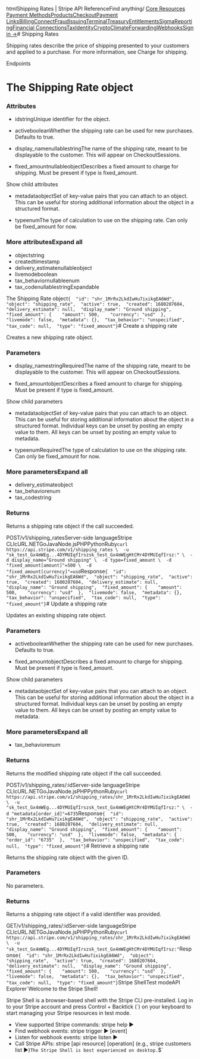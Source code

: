 htmlShipping Rates | Stripe API Reference[](/api)Find anything/
[Core Resources](#)
[Payment Methods](#)[Products](#)[Checkout](#)[Payment Links](#)[Billing](#)[Connect](#)[Fraud](#)[Issuing](#)[Terminal](#)[Treasury](#)[Entitlements](#)[Sigma](#)[Reporting](#)[Financial Connections](#)[Tax](#)[Identity](#)[Crypto](#)[Climate](#)[Forwarding](#)[Webhooks](#)[Sign in →](https://dashboard.stripe.com/login)# Shipping Rates

Shipping rates describe the price of shipping presented to your customers and applied to a purchase. For more information, see Charge for shipping.

Endpoints
# The Shipping Rate object

### Attributes

- idstringUnique identifier for the object.


- activebooleanWhether the shipping rate can be used for new purchases. Defaults to true.


- display_namenullablestringThe name of the shipping rate, meant to be displayable to the customer. This will appear on CheckoutSessions.


- fixed_amountnullableobjectDescribes a fixed amount to charge for shipping. Must be present if type is fixed_amount.

Show child attributes
- metadataobjectSet of key-value pairs that you can attach to an object. This can be useful for storing additional information about the object in a structured format.


- typeenumThe type of calculation to use on the shipping rate. Can only be fixed_amount for now.



### More attributesExpand all

- objectstring
- createdtimestamp
- delivery_estimatenullableobject
- livemodeboolean
- tax_behaviornullableenum
- tax_codenullablestringExpandable

The Shipping Rate object`{  "id": "shr_1MrRx2LkdIwHu7ixikgEA6Wd",  "object": "shipping_rate",  "active": true,  "created": 1680207604,  "delivery_estimate": null,  "display_name": "Ground shipping",  "fixed_amount": {    "amount": 500,    "currency": "usd"  },  "livemode": false,  "metadata": {},  "tax_behavior": "unspecified",  "tax_code": null,  "type": "fixed_amount"}`# Create a shipping rate

Creates a new shipping rate object.

### Parameters

- display_namestringRequiredThe name of the shipping rate, meant to be displayable to the customer. This will appear on CheckoutSessions.


- fixed_amountobjectDescribes a fixed amount to charge for shipping. Must be present if type is fixed_amount.

Show child parameters
- metadataobjectSet of key-value pairs that you can attach to an object. This can be useful for storing additional information about the object in a structured format. Individual keys can be unset by posting an empty value to them. All keys can be unset by posting an empty value to metadata.


- typeenumRequiredThe type of calculation to use on the shipping rate. Can only be fixed_amount for now.



### More parametersExpand all

- delivery_estimateobject
- tax_behaviorenum
- tax_codestring

### Returns

Returns a shipping rate object if the call succeeded.

POST/v1/shipping_ratesServer-side languageStripe CLIcURL.NETGoJavaNode.jsPHPPythonRuby[](#)[](#)`curl https://api.stripe.com/v1/shipping_rates \  -u "sk_test_Gx4mWEg...4DYMUIqfIrszsk_test_Gx4mWEgHtCMr4DYMUIqfIrsz:" \  -d display_name="Ground shipping" \  -d type=fixed_amount \  -d "fixed_amount[amount]"=500 \  -d "fixed_amount[currency]"=usd`Response`{  "id": "shr_1MrRx2LkdIwHu7ixikgEA6Wd",  "object": "shipping_rate",  "active": true,  "created": 1680207604,  "delivery_estimate": null,  "display_name": "Ground shipping",  "fixed_amount": {    "amount": 500,    "currency": "usd"  },  "livemode": false,  "metadata": {},  "tax_behavior": "unspecified",  "tax_code": null,  "type": "fixed_amount"}`# Update a shipping rate

Updates an existing shipping rate object.

### Parameters

- activebooleanWhether the shipping rate can be used for new purchases. Defaults to true.


- fixed_amountobjectDescribes a fixed amount to charge for shipping. Must be present if type is fixed_amount.

Show child parameters
- metadataobjectSet of key-value pairs that you can attach to an object. This can be useful for storing additional information about the object in a structured format. Individual keys can be unset by posting an empty value to them. All keys can be unset by posting an empty value to metadata.



### More parametersExpand all

- tax_behaviorenum

### Returns

Returns the modified shipping rate object if the call succeeded.

POST/v1/shipping_rates/:idServer-side languageStripe CLIcURL.NETGoJavaNode.jsPHPPythonRuby[](#)[](#)`curl https://api.stripe.com/v1/shipping_rates/shr_1MrRx2LkdIwHu7ixikgEA6Wd \  -u "sk_test_Gx4mWEg...4DYMUIqfIrszsk_test_Gx4mWEgHtCMr4DYMUIqfIrsz:" \  -d "metadata[order_id]"=6735`Response`{  "id": "shr_1MrRx2LkdIwHu7ixikgEA6Wd",  "object": "shipping_rate",  "active": true,  "created": 1680207604,  "delivery_estimate": null,  "display_name": "Ground shipping",  "fixed_amount": {    "amount": 500,    "currency": "usd"  },  "livemode": false,  "metadata": {    "order_id": "6735"  },  "tax_behavior": "unspecified",  "tax_code": null,  "type": "fixed_amount"}`# Retrieve a shipping rate

Returns the shipping rate object with the given ID.

### Parameters

No parameters.

### Returns

Returns a shipping rate object if a valid identifier was provided.

GET/v1/shipping_rates/:idServer-side languageStripe CLIcURL.NETGoJavaNode.jsPHPPythonRuby[](#)[](#)`curl https://api.stripe.com/v1/shipping_rates/shr_1MrRx2LkdIwHu7ixikgEA6Wd \  -u "sk_test_Gx4mWEg...4DYMUIqfIrszsk_test_Gx4mWEgHtCMr4DYMUIqfIrsz:"`Response`{  "id": "shr_1MrRx2LkdIwHu7ixikgEA6Wd",  "object": "shipping_rate",  "active": true,  "created": 1680207604,  "delivery_estimate": null,  "display_name": "Ground shipping",  "fixed_amount": {    "amount": 500,    "currency": "usd"  },  "livemode": false,  "metadata": {},  "tax_behavior": "unspecified",  "tax_code": null,  "type": "fixed_amount"}`Stripe ShellTest modeAPI Explorer[](https://stripe.com/docs/stripe-cli#install)`Welcome to the Stripe Shell!

Stripe Shell is a browser-based shell with the Stripe CLI pre-installed. Log in to your
Stripe account and press Control + Backtick (`) on your keyboard to start managing your Stripe
resources in test mode.

- View supported Stripe commands: stripe help ▶️
- Find webhook events: stripe trigger ▶️ [event]
- Listen for webhook events: stripe listen ▶
- Call Stripe APIs: stripe [api resource] [operation] (e.g., stripe customers list ▶️)`The Stripe Shell is best experienced on desktop.`$`